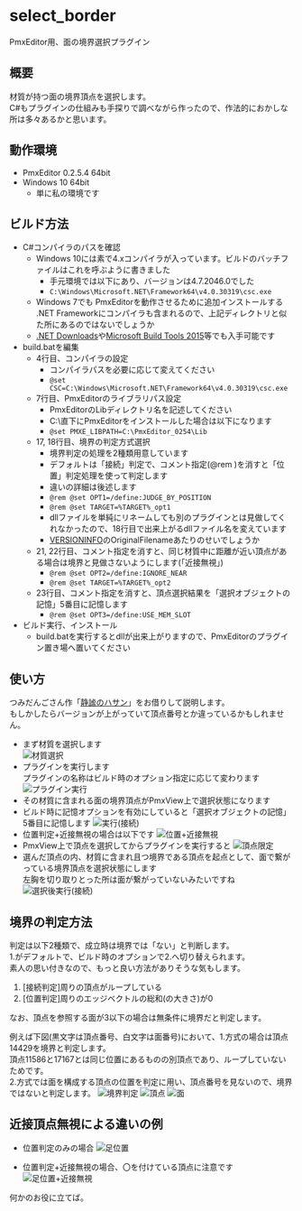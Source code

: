 # select_border
PmxEditor用、面の境界選択プラグイン

## 概要
材質が持つ面の境界頂点を選択します。  
C#もプラグインの仕組みも手探りで調べながら作ったので、作法的におかしな所は多々あるかと思います。

## 動作環境
* PmxEditor 0.2.5.4 64bit
* Windows 10 64bit
    * 単に私の環境です
## ビルド方法
* C#コンパイラのパスを確認
    * Windows 10には素で4.xコンパイラが入っています。ビルドのバッチファイルはこれを呼ぶように書きました
        * 手元環境では以下にあり、バージョンは4.7.2046.0でした
        * `C:\Windows\Microsoft.NET\Framework64\v4.0.30319\csc.exe`
    * Windows 7でも PmxEditorを動作させるために追加インストールする .NET Frameworkにコンパイラも含まれるので、上記ディレクトリと似た所にあるのではないでしょうか
    * [.NET Downloads](https://www.microsoft.com/net/download/windows)や[Microsoft Build Tools 2015](https://www.microsoft.com/ja-JP/download/details.aspx?id=48159)等でも入手可能です
* build.batを編集
    * 4行目、コンパイラの設定
        * コンパイラパスを必要に応じて変えてください
        * `@set CSC=C:\Windows\Microsoft.NET\Framework64\v4.0.30319\csc.exe`
    * 7行目、PmxEditorのライブラリパス設定
        * PmxEditorのLibディレクトリ名を記述してください
        * C:\直下にPmxEditorをインストールした場合は以下になります
        * `@set PMXE_LIBPATH=C:\PmxEditor_0254\Lib`
    * 17, 18行目、境界の判定方式選択
        * 境界判定の処理を2種類用意しています  
        * デフォルトは「接続」判定で、コメント指定(@rem )を消すと「位置」判定処理を使って判定します
        * 違いの詳細は後述します
        * `@rem @set OPT1=/define:JUDGE_BY_POSITION`
        * `@rem @set TARGET=%TARGET%_opt1`
        * dllファイルを単純にリネームしても別のプラグインとは見做してくれなかったので、18行目で出来上がるdllファイル名を変えています
        * [VERSIONINFO](https://msdn.microsoft.com/ja-jp/library/windows/desktop/aa381058(v=vs.85).aspx)のOriginalFilenameあたりのせいでしょうか
    * 21, 22行目、コメント指定を消すと、同じ材質中に距離が近い頂点がある場合は境界と見做さないようにします(「近接無視」)
        * `@rem @set OPT2=/define:IGNORE_NEAR`
        * `@rem @set TARGET=%TARGET%_opt2`
    * 23行目、コメント指定を消すと、頂点選択結果を「選択オブジェクトの記憶」5番目に記憶します  
        * `@rem @set OPT3=/define:USE_MEM_SLOT`
* ビルド実行、インストール
    * build.batを実行するとdllが出来上がりますので、PmxEditorのプラグイン置き場へ置いてください

## 使い方
つみだんごさん作「[静謐のハサン](http://www.nicovideo.jp/watch/sm30734215)」をお借りして説明します。  
もしかしたらバージョンが上がっていて頂点番号とか違っているかもしれません。
* まず材質を選択します  
![材質選択](./images/proc1.png)
* プラグインを実行します  
プラグインの名称はビルド時のオプション指定に応じて変わります
![プラグイン実行](./images/proc2.png)
* その材質に含まれる面の境界頂点がPmxView上で選択状態になります
* ビルド時に記憶オプションを有効にしていると「選択オブジェクトの記憶」5番目に記憶します
![実行(接続)](./images/link.png)
* 位置判定+近接無視の場合は以下です
![位置+近接無視](./images/pos_ig_near.png)
* PmxView上で頂点を選択してからプラグインを実行すると
![頂点限定](./images/proc3.png)
* 選んだ頂点の内、材質に含まれ且つ境界である頂点を起点として、面で繋がっている境界頂点を選択状態にします  
左胸を切り取りとった所は面が繋がっていないみたいですね
![選択後実行(接続)](./images/link_subset.png)

## 境界の判定方法
判定は以下2種類で、成立時は境界では「ない」と判断します。  
1.がデフォルトで、ビルド時のオプションで2.へ切り替えられます。  
素人の思い付きなので、もっと良い方法がありそうな気もします。
1. [接続判定]周りの頂点がループしている
2. [位置判定]周りのエッジベクトルの総和(の大きさ)が0

なお、頂点を参照する面が3以下の場合は無条件に境界だと判定します。

例えば下図(黒文字は頂点番号、白文字は面番号)において、1.方式の場合は頂点14429を境界と判定します。  
頂点11586と17167とは同じ位置にあるものの別頂点であり、ループしていないためです。  
2.方式では面を構成する頂点の位置を判定に用い、頂点番号を見ないので、境界ではないと判定します。
![境界判定](./images/border_desc.png)
![頂点](./images/border_v.png)
![面](./images/border_f.png)

## 近接頂点無視による違いの例
* 位置判定のみの場合
![足位置](./images/pos_feet.png)

* 位置判定+近接無視の場合、〇を付けている頂点に注意です
![足位置+近接無視](./images/pos_feet_ig_near.png)

何かのお役に立てば。
